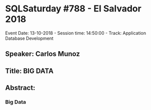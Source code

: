 # SQLSaturday #788 - El Salvador 2018
Event Date: 13-10-2018 - Session time: 14:50:00 - Track: Application  Database Development
## Speaker: Carlos Munoz
## Title: BIG DATA
## Abstract:
### Big Data
